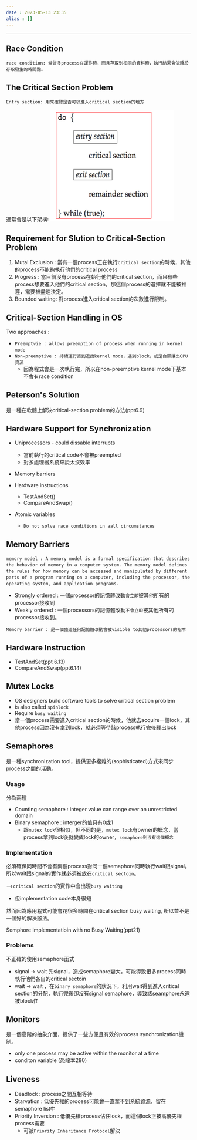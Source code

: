 ```yaml
---
date : 2023-05-13 23:35
alias : []
---
```


---

## Race Condition

`race condition: 當許多process在運作時，而且存取到相同的資料時，執行結果會依賴於存取發生的時間點。`

## The Critical Section Problem

`Entry section: 用來確認是否可以進入critical section的地方`

通常會是以下架構:
![critical_section.png](../image/critical_section.png)


## Requirement for Slution to Critical-Section Problem

1. Mutal Exclusion : 當有一個process正在執行`critical section`的時候，其他的process不能夠執行他們的critical process
2. Progress : 當目前沒有process在執行他們的critical section，而且有些process想要進入他們的critical section，那這個process的選擇就不能被推遲，需要被盡速決定。
3. Bounded waiting: 對process進入critical section的次數進行限制。


## Critical-Section Handling in OS

Two approaches :
+ `Preemptvie : allows preemption of process when running in kernel mode`
+ `Non-preemptive : 持續運行直到退出kernel mode，遇到block，或是自願讓出CPU資源`
	+ 因為程式會是一次執行完，所以在non-preemptive kernel mode下基本不會有race condition


## Peterson's Solution

是一種在軟體上解決critical-section problem的方法(ppt6.9)

## Hardware Support for Synchronization

+ Uniprocessors - could dissable interrupts
	+ 當前執行的critical code不會被preempted
	+ 對多處理器系統來說太沒效率

+ Memory barriers
+ Hardware instructions
	+ TestAndSet()
	+ CompareAndSwap()
+ Atomic variables
	+ `Do not solve race conditions in aall circumstances`

## Memory Barriers

`memory model : A memory model is a formal specification that describes the behavior of memory in a computer system. The memory model defines the rules for how memory can be accessed and manipulated by different parts of a program running on a computer, including the processor, the operating system, and application programs.`

+ Strongly ordered : 一個processor的記憶體改動`會立即`被其他所有的processor接收到
+ Weakly ordered :  一個processors的記憶體改動`不會立即`被其他所有的processor接收到。

`Memory barrier : 是一個強迫任何記憶體改動會被visible to其他processors的指令`

## Hardware Instruction

+ TestAndSet(ppt 6.13)
+ CompareAndSwap(ppt6.14)

## Mutex Locks

+ OS designers build software tools to solve critical section problem
+ is also called `spinlock`
+ Require `busy waiting`
+ 當一個process需要進入critical section的時候，他就去acquire一個lock，其他process因為沒有拿到lock，就必須等待該process執行完後釋出lock



## Semaphores

是一種synchronization tool，提供更多複雜的(sophisticated)方式來同步process之間的活動。

### Usage

分為兩種
+ Counting semaphore : integer value can range over an unrestricted domain
+ Binary semaphore : interger的值只有0或1
	+ 跟`mutex lock`很相似，但不同的是，`mutex lock`有owner的概念，當process拿到lock後就變成lock的owner，`semaphore則沒有這個概念`


### Implementation

必須確保同時間不會有兩個process對同一個semaphore同時執行wait跟signal。所以wait跟signal的實作就必須被放在`critical sectoin`。

-->`critical section`的實作中會出現`busy waiting`
+ 但implementation code本身很短

然而因為應用程式可能會花很多時間在critical section busy waiting, 所以並不是一個好的解決辦法。

Semphore Implementatioin with no Busy Waiting(ppt21)

### Problems

不正確的使用semaphore函式
+ signal -> wait 先signal，造成semaphore變大，可能導致很多process同時執行他們各自的critical sectoin
+ wait -> wait  ，在`binary semaphore`的狀況下，利用wait得到進入critical section的分配，執行完後卻沒有signal semaphore，導致該seamphore永遠被block住

## Monitors

是一個高階的抽象介面，提供了一些方便且有效的process synchronization機制。
+ only one process may be active within the monitor at a time
+ conditon variable (恐龍本280)

## Liveness

+ Deadlock : process之間互相等待
+ Starvation : 低優先權的process可能會一直拿不到系統資源，留在semaphore list中
+ Priority Inversion : 低優先權process佔住lock，而這個lock正被高優先權process需要
	+ 可被`Priority Inheritance Protocol`解決 